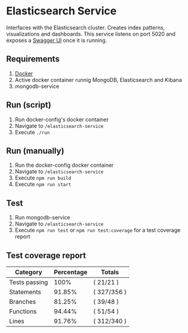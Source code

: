 # Elasticsearch Service
Interfaces with the Elasticsearch cluster. Creates index patterns, visualizations and dashboards. This service listens on port 5020 and exposes a [Swagger UI](http://localhost:5020/es/swagger/#/) once it is running.

## Requirements
1. [Docker](https://www.docker.com/)
2. Active docker container runnig MongoDB, Elasticsearch and Kibana
3. mongodb-service

## Run (script)
1. Run docker-config's docker container
2. Navigate to `/elasticsearch-service`
3. Execute `./run`

## Run (manually)
1. Run the docker-config docker container
2. Navigate to `/elasticsearch-service`
3. Execute `npm run build`
4. Execute `npm run start`

## Test
1. Run mongodb-service
2. Navigate to `/elasticsearch-service`
3. Execute `npm run test` or `npm run test:coverage` for a test coverage report

## Test coverage report

Category        |Percentage |Totals
----------------|-----------|---------
Tests passing   |100%       |( 21/21 )
Statements      |91.85%     |( 327/356 )
Branches        |81.25%     |( 39/48 )
Functions       |94.44%     |( 51/54 )
Lines           |91.76%     |( 312/340 )